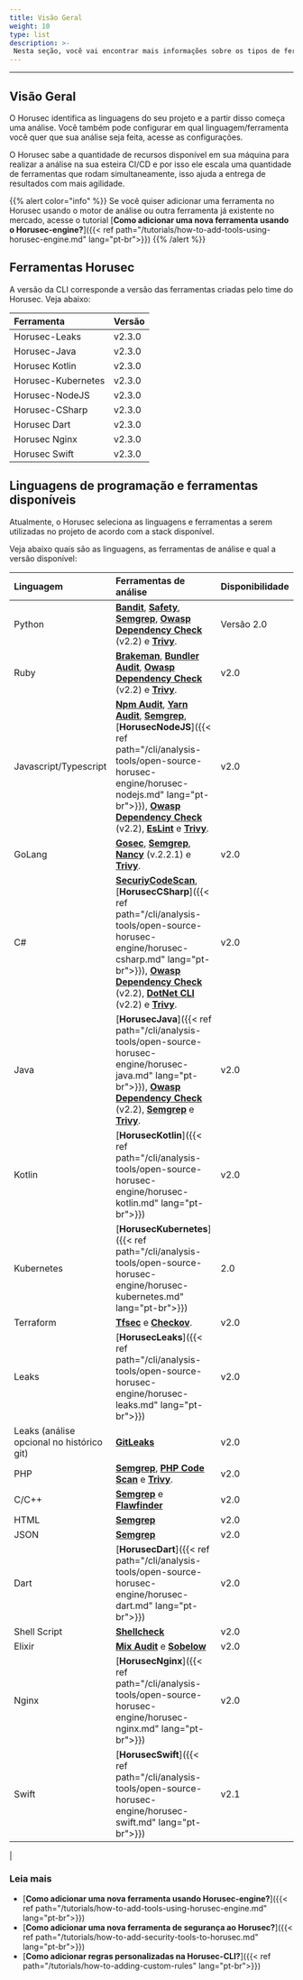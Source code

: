 ```yaml
---
title: Visão Geral
weight: 10
type: list
description: >-
 Nesta seção, você vai encontrar mais informações sobre os tipos de ferramentas que a Horusec-CLI usa em suas análises.
---
```


---

## Visão Geral 

O Horusec identifica as linguagens do seu projeto e a partir disso começa uma análise. Você também pode configurar em qual linguagem/ferramenta você quer que sua análise seja feita, acesse as configurações.


O Horusec sabe a quantidade de recursos disponível em sua máquina para realizar a análise na sua esteira CI/CD e por isso ele escala uma quantidade de ferramentas que rodam simultaneamente, isso ajuda a entrega de resultados com mais agilidade.

{{% alert color="info" %}}
Se você quiser adicionar uma ferramenta no Horusec usando o motor de análise ou outra ferramenta já existente no mercado, acesse o tutorial [**Como adicionar uma nova ferramenta usando o Horusec-engine?**]({{< ref path="/tutorials/how-to-add-tools-using-horusec-engine.md" lang="pt-br">}})
{{% /alert %}}


## **Ferramentas Horusec**
A versão da CLI corresponde a versão das ferramentas criadas pelo time do Horusec. Veja abaixo: 

| **Ferramenta** | **Versão** |
| :--- | :--- |
| Horusec-Leaks |v2.3.0 |
| Horusec-Java |v2.3.0  | 
| Horusec Kotlin |v2.3.0 |
| Horusec-Kubernetes |v2.3.0| 
| Horusec-NodeJS |v2.3.0 |
| Horusec-CSharp |v2.3.0| 
| Horusec Dart |v2.3.0|
| Horusec Nginx |v2.3.0| 
| Horusec Swift |v2.3.0| 


## **Linguagens de programação e ferramentas disponíveis**

Atualmente, o Horusec seleciona as linguagens e ferramentas a serem utilizadas no projeto de acordo com a stack disponível.

Veja abaixo quais são as linguagens, as ferramentas de análise e qual a versão disponível:

| **Linguagem** | **Ferramentas de análise** | **Disponibilidade** |
| :--- | :--- | :--- | 
| Python |[**Bandit**](https://github.com/PyCQA/bandit), [**Safety**](https://github.com/pyupio/safety), [**Semgrep**](https://github.com/returntocorp/semgrep), [**Owasp Dependency Check**](https://github.com/jeremylong/DependencyCheck) (v2.2) e [**Trivy**](https://aquasecurity.github.io/trivy/v0.19.2/). | Versão 2.0
| Ruby |[**Brakeman**](https://github.com/presidentbeef/brakeman), [**Bundler Audit**](https://github.com/rubysec/bundler-audit), [**Owasp Dependency Check**](https://github.com/jeremylong/DependencyCheck) (v2.2) e [**Trivy**](https://aquasecurity.github.io/trivy/v0.19.2/).| v2.0
| Javascript/Typescript |[**Npm Audit**](https://docs.npmjs.com/cli/audit), [**Yarn Audit**](https://yarnpkg.com/lang/en/docs/cli/audit/), [**Semgrep**](https://github.com/returntocorp/semgrep), [**HorusecNodeJS**]({{< ref path="/cli/analysis-tools/open-source-horusec-engine/horusec-nodejs.md" lang="pt-br">}}), [**Owasp Dependency Check**](https://github.com/jeremylong/DependencyCheck) (v2.2), [**EsLint**](https://github.com/eslint/eslint) e [**Trivy**](https://aquasecurity.github.io/trivy/v0.19.2/). | v2.0
| GoLang |[**Gosec**](https://github.com/securego/gosec), [**Semgrep**](https://github.com/returntocorp/semgrep), [**Nancy**](https://github.com/sonatype-nexus-community/nancy) (v.2.2.1) e [**Trivy**](https://aquasecurity.github.io/trivy/v0.19.2/). | v2.0
| C\#|[**SecuriyCodeScan**](https://security-code-scan.github.io), [**HorusecCSharp**]({{< ref path="/cli/analysis-tools/open-source-horusec-engine/horusec-csharp.md" lang="pt-br">}}), [**Owasp Dependency Check**](https://github.com/jeremylong/DependencyCheck) (v2.2), [**DotNet CLI**](https://docs.microsoft.com/pt-br/dotnet/core/tools/dotnet-list-package) (v2.2) e [**Trivy**](https://aquasecurity.github.io/trivy/v0.19.2/). | v2.0
| Java |[**HorusecJava**]({{< ref path="/cli/analysis-tools/open-source-horusec-engine/horusec-java.md" lang="pt-br">}}), [**Owasp Dependency Check**](https://github.com/jeremylong/DependencyCheck) (v2.2), [**Semgrep**](https://github.com/returntocorp/semgrep) e [**Trivy**](https://aquasecurity.github.io/trivy/v0.19.2/). |   v2.0
| Kotlin | [**HorusecKotlin**]({{< ref path="/cli/analysis-tools/open-source-horusec-engine/horusec-kotlin.md" lang="pt-br">}}) | v2.0
| Kubernetes | [**HorusecKubernetes**]({{< ref path="/cli/analysis-tools/open-source-horusec-engine/horusec-kubernetes.md" lang="pt-br">}})| 2.0
| Terraform |[**Tfsec**](https://github.com/liamg/tfsec) e [**Checkov**](https://github.com/bridgecrewio/checkov). | v2.0
| Leaks |[**HorusecLeaks**]({{< ref path="/cli/analysis-tools/open-source-horusec-engine/horusec-leaks.md" lang="pt-br">}}) | v2.0
| Leaks \(análise opcional no histórico git\) |[**GitLeaks**](https://github.com/zricethezav/gitleaks)| v2.0
| PHP |[**Semgrep**](https://github.com/returntocorp/semgrep), [**PHP Code Scan**](https://github.com/FloeDesignTechnologies/phpcs-security-audit) e [**Trivy**](https://aquasecurity.github.io/trivy/v0.19.2/). | v2.0
| C\/C++ |[**Semgrep**](https://github.com/returntocorp/semgrep) e [**Flawfinder**](https://github.com/david-a-wheeler/flawfinder) | v2.0
| HTML |[**Semgrep**](https://github.com/returntocorp/semgrep)| v2.0
| JSON |[**Semgrep**](https://github.com/returntocorp/semgrep)| v2.0
| Dart |[**HorusecDart**]({{< ref path="/cli/analysis-tools/open-source-horusec-engine/horusec-dart.md" lang="pt-br">}})| v2.0
| Shell Script |[**Shellcheck**](https://github.com/koalaman/shellcheck)| v2.0
| Elixir |[**Mix Audit**](https://github.com/mirego/mix_audit) e [**Sobelow**](https://github.com/nccgroup/sobelow) | v2.0
| Nginx |[**HorusecNginx**]({{< ref path="/cli/analysis-tools/open-source-horusec-engine/horusec-nginx.md" lang="pt-br">}})| v2.0
| Swift |[**HorusecSwift**]({{< ref path="/cli/analysis-tools/open-source-horusec-engine/horusec-swift.md" lang="pt-br">}}) | v2.1
|


### Leia mais
- [**Como adicionar uma nova ferramenta usando Horusec-engine?**]({{< ref path="/tutorials/how-to-add-tools-using-horusec-engine.md" lang="pt-br">}})
- [**Como adicionar uma nova ferramenta de segurança ao Horusec?**]({{< ref path="/tutorials/how-to-add-security-tools-to-horusec.md" lang="pt-br">}})
 - [**Como adicionar regras personalizadas na Horusec-CLI?**]({{< ref path="/tutorials/how-to-adding-custom-rules" lang="pt-br">}})
